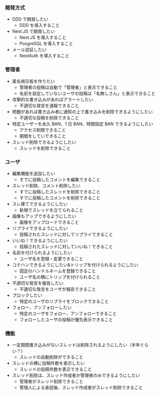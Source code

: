 ### 開発方式

- DDD で開発したい
  - DDD を導入すること
- Next.JS で開発したい
  - Next.JS を導入すること
  - PosgreSQL を導入すること
- メール認証したい
  - NextAuth を導入すること

### 管理者

- 匿名掲示板を作りたい
  - 管理者の投稿は自動で「管理者」と表示できること
  - 名前を設定していないユーザの投稿は「名無しさん」と表示できること
- 攻撃的な書き込みがあればアラートしたい
  - 不適切な発言を通報できること
- 問題があれば書き込み者に通知の上で書き込みを削除できるようにしたい
  - 不適切な投稿を削除できること
- 特定ユーザーを永久 BAN、1 日 BAN、時間指定 BAN できるようにしたい
  - アクセス制限できること
  - 期間をしていできること
- スレッド削除できるようにしたい
  - スレッドを削除できること

### ユーザ

- 編集機能を追加したい
  - すでに投稿したコメントを編集できること
- スレッド削除、コメント削除したい
  - すでに投稿したスレッドを削除できること
  - すでに投稿したコメントを削除できること
- スレ建てできるようにしたい
  - 新規でスレッドを立てられること
- 画像もアップできるようにしたい
  - 画像をアップロードできること
- リプライできるようにしたい
  - 投稿されたスレッドに対してリプライできること
- いいね！できるようにしたい
  - 投稿されたスレッドに対していいね！できること
- 名前を付けられるようにしたい
  - ユーザ名を登録・変更できること
- コテハンできるようにしたい&トリップを付けられるようにしたい
  - 固定のハンドルネームを登録できること
  - ユーザ名の横にトリップを付けられること
- 不適切な発言を報告したい
  - 不適切な発言をユーザが報告できること
- ブロックしたい
  - 特定のユーザのリプライをブロックできること
- フォロー、アンフォローしたい
  - 特定のユーザをフォロー、アンフォローできること
  - フォローしたユーザの投稿が優先表示できること

### 機能

- 一定期間書き込みがないスレッドは削除されるようにしたい（半年ぐらい？）
  - スレッドの自動削除ができること
- スレッドの横に投稿件数を表示したい
  - スレッドの投稿件数を表示できること
- スレッド削除は、スレッド作成者か管理者のみできるようにしたい
  - 管理者がスレッド削除できること
  - 管理人による承認後、スレッド作成者がスレッド削除できること
